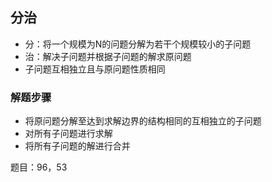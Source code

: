 ## 分治
* 分：将一个规模为N的问题分解为若干个规模较小的子问题
* 治：解决子问题并根据子问题的解求原问题
* 子问题互相独立且与原问题性质相同

### 解题步骤
* 将原问题分解至达到求解边界的结构相同的互相独立的子问题
* 对所有子问题进行求解
* 将所有子问题的解进行合并

题目：96，53


